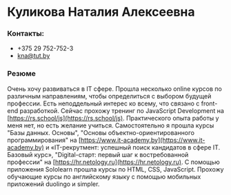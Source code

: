 # Куликова Наталия Алексеевна
### Контакты:
* +375 29 752-752-3
* kna@tut.by
### Резюме
Очень хочу развиваться в IT сфере. Прошла несколько online курсов по различным направлениям, чтобы определиться с выбором будущей профессии.
Есть неподдельный интерес ко всему, что связано с front-end разработкой.
Сейчас прохожу тренинг по JavaScript Development на [https://rs.school/js](https://rs.school/js).
Практического опыта  работы у меня нет, но есть желание учиться. 
Самостоятельно я прошла курсы "Базы данных. Основы", "Основы объектно-ориентированного программирования" на [https://www.it-academy.by](https://www.it-academy.by) и «IT-рекрутмент: успешный поиск кандидатов в сфере IT. Базовый курс», "Digital-старт: первый шаг к востребованной профессии" на [https://hr.netology.ru](https://hr.netology.ru). С помощью приложения Sololearn прошла курсы по HTML, CSS, JavaScript. Прохожу обучающие курсы по английскому языку с помощью мобильных приложений duolingo и simpler.